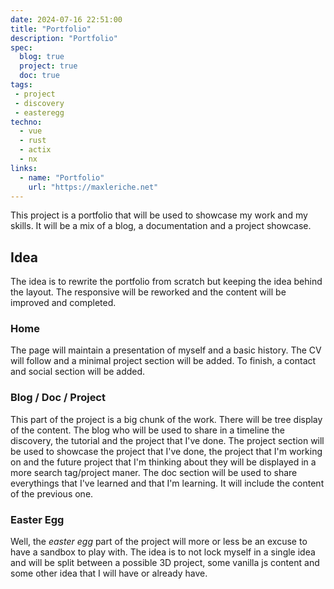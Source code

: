 ```yaml
---
date: 2024-07-16 22:51:00
title: "Portfolio"
description: "Portfolio"
spec:
  blog: true
  project: true
  doc: true
tags:
 - project
 - discovery
 - easteregg
techno:
  - vue
  - rust
  - actix
  - nx
links:
  - name: "Portfolio"
    url: "https://maxleriche.net"
---
```


This project is a portfolio that will be used to showcase my work and my skills. It will be a mix of a blog, a documentation and a project showcase.

## Idea

The idea is to rewrite the portfolio from scratch but keeping the idea behind the layout. The responsive will be reworked and the content will be improved and completed.

### Home

The page will maintain a presentation of myself and a basic history. The CV will follow and a minimal project section will be added. To finish, a contact and social section will be added.

### Blog / Doc / Project

This part of the project is a big chunk of the work. There will be tree display of the content. The blog who will be used to share in a timeline the discovery, the tutorial and the project that I've done. The project section will be used to showcase the project that I've done, the project that I'm working on and the future project that I'm thinking about they will be displayed in a more search tag/project maner. The doc section will be used to share everythings that I've learned and that I'm learning. It will include the content of the previous one.

### Easter Egg

Well, the *easter egg* part of the project will more or less be an excuse to have a sandbox to play with. The idea is to not lock myself in a single idea and will be split between a possible 3D project, some vanilla js content and some other idea that I will have or already have.
